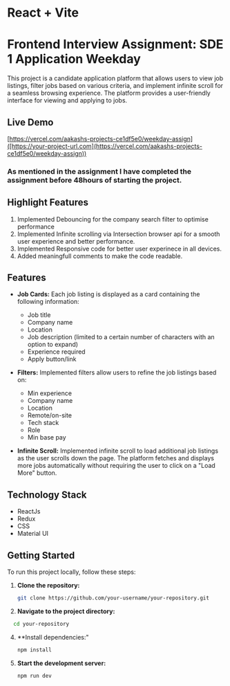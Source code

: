 # React + Vite
# Frontend Interview Assignment: SDE 1 Application Weekday

This project is a candidate application platform that allows users to view job listings, filter jobs based on various criteria, and implement infinite scroll for a seamless browsing experience. The platform provides a user-friendly interface for viewing and applying to jobs.

## Live Demo

[https://vercel.com/aakashs-projects-ce1df5e0/weekday-assign]([https://your-project-url.com](https://vercel.com/aakashs-projects-ce1df5e0/weekday-assign))

### As mentioned in the assignment I have completed the assignment before 48hours of starting the project.

## Highlight Features
1. Implemented Debouncing for the company search filter to optimise performance
2. Implemented Infinite scrolling via Intersection browser api for a smooth user experience and better performance.
3. Implemented Responsive code for better user experinece in all devices.
4. Added meaningfull comments to make the code readable.

## Features

- **Job Cards:** Each job listing is displayed as a card containing the following information:
  - Job title
  - Company name
  - Location
  - Job description (limited to a certain number of characters with an option to expand)
  - Experience required
  - Apply button/link

- **Filters:** Implemented filters allow users to refine the job listings based on:
  - Min experience
  - Company name
  - Location
  - Remote/on-site
  - Tech stack
  - Role
  - Min base pay

- **Infinite Scroll:** Implemented infinite scroll to load additional job listings as the user scrolls down the page. The platform fetches and displays more jobs automatically without requiring the user to click on a "Load More" button.

## Technology Stack

- ReactJs
- Redux
- CSS
- Material UI

## Getting Started

To run this project locally, follow these steps:

1. **Clone the repository:**

   ```bash
   git clone https://github.com/your-username/your-repository.git
   ```
   
2. **Navigate to the project directory:**

 ```bash
   cd your-repository
```

4. **Install dependencies:"
   ```bash
   npm install
   ```
5. **Start the development server:**
   ```bash
   npm run dev
   ```
   



